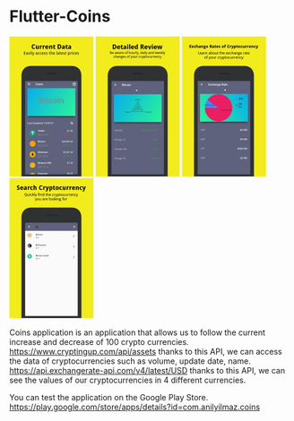 # Flutter-Coins

<img src="https://github.com/anilyilmaz108/Flutter-Coins/blob/main/coins/coins%20image/1.jpg" width="150"/> <img src="https://github.com/anilyilmaz108/Flutter-Coins/blob/main/coins/coins%20image/2.jpg" width="150"/> <img src="https://github.com/anilyilmaz108/Flutter-Coins/blob/main/coins/coins%20image/3.jpg" width="150"/><img src="https://github.com/anilyilmaz108/Flutter-Coins/blob/main/coins/coins%20image/4.jpg" width="150"/>


Coins application is an application that allows us to follow the current increase and decrease of 100 crypto currencies. https://www.cryptingup.com/api/assets thanks to this API, we can access the data of cryptocurrencies such as volume, update date, name. https://api.exchangerate-api.com/v4/latest/USD thanks to this API, we can see the values of our cryptocurrencies in 4 different currencies.


You can test the application on the Google Play Store. https://play.google.com/store/apps/details?id=com.anilyilmaz.coins
